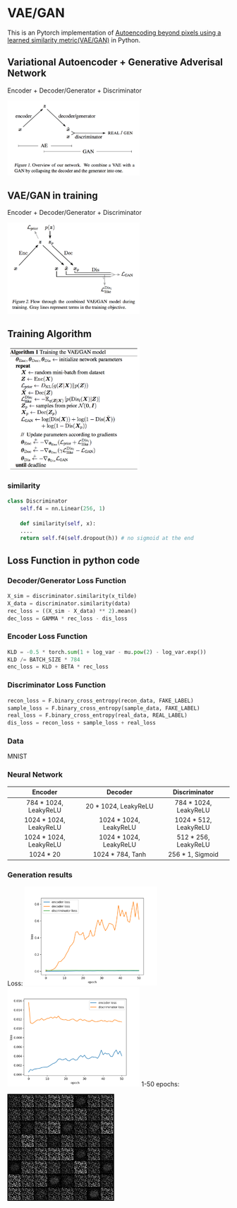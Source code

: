 # VAE/GAN

This is an Pytorch implementation of [Autoencoding beyond pixels using a learned similarity metric(VAE/GAN)](https://arxiv.org/abs/1512.09300) in Python.

## Variational Autoencoder + Generative Adverisal Network

Encoder + Decoder/Generator + Discriminator

<img src="https://github.com/edchengg/VAE_GAN/blob/master/imgs/vaegan.png" width="300">

## VAE/GAN in training

Encoder + Decoder/Generator + Discriminator

<img src="https://github.com/edchengg/VAE_GAN/blob/master/imgs/vaegant.png" width="300">

## Training Algorithm

<img src="https://github.com/edchengg/VAE_GAN/blob/master/imgs/algo.png" width="300">

### similarity

```python
class Discriminator
	self.f4 = nn.Linear(256, 1)

	def similarity(self, x):
	....
	return self.f4(self.dropout(h)) # no sigmoid at the end
```

## Loss Function in python code

### Decoder/Generator Loss Function
```python
X_sim = discriminator.similarity(x_tilde)
X_data = discriminator.similarity(data)
rec_loss = ((X_sim - X_data) ** 2).mean()
dec_loss = GAMMA * rec_loss - dis_loss
```

### Encoder Loss Function
```python
KLD = -0.5 * torch.sum(1 + log_var - mu.pow(2) - log_var.exp())
KLD /= BATCH_SIZE * 784
enc_loss = KLD + BETA * rec_loss
```

### Discriminator Loss Function
```python
recon_loss = F.binary_cross_entropy(recon_data, FAKE_LABEL)
sample_loss = F.binary_cross_entropy(sample_data, FAKE_LABEL)
real_loss = F.binary_cross_entropy(real_data, REAL_LABEL)
dis_loss = recon_loss + sample_loss + real_loss
```

### Data
MNIST

### Neural Network

| Encoder       | Decoder          | Discriminator  |
| :-------------: |:-------------:| :-----:|
| 784 * 1024, LeakyReLU | 20 * 1024, LeakyReLU | 784 * 1024, LeakyReLU  |
| 1024 * 1024, LeakyReLU | 1024 * 1024, LeakyReLU | 1024 * 512, LeakyReLU  |
| 1024 * 1024, LeakyReLU | 1024 * 1024, LeakyReLU | 512 * 256, LeakyReLU |
| 1024 * 20 | 1024 * 784, Tanh | 256 * 1, Sigmoid |

### Generation results
Loss:
<img src="https://github.com/edchengg/VAE_GAN/blob/master/imgs/Figure_1.png" width="300">
<img src="https://github.com/edchengg/VAE_GAN/blob/master/imgs/Figure_2.png" width="300">
1-50 epochs:

![Alt Text](https://github.com/edchengg/VAE_GAN/blob/master/imgs/result.gif)